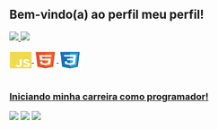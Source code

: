 ## Bem-vindo(a) ao perfil meu perfil!

 <div>
   <a href="https://github.com/RafaelFagundes777">
   <img height="180em" src="https://github-readme-stats.vercel.app/api?username=RafaelFagundes777&show_icons=true&theme=tokyonight&include_all_commits=true&count_private=true"/>
   <img height="180em" src="https://github-readme-stats.vercel.app/api/top-langs/?username=RafaelFagundes777&layout=compact&langs_count=6&theme=tokyonight"/>

</div>
<div style="display: inline_block"><br>
  <img align="center" alt="Js" height="30" width="40" src="https://raw.githubusercontent.com/devicons/devicon/master/icons/javascript/javascript-plain.svg">
  <img align="center" alt="HTML" height="30" width="40" src="https://raw.githubusercontent.com/devicons/devicon/master/icons/html5/html5-original.svg">
  <img align="center" alt="CSS" height="30" width="40" src="https://raw.githubusercontent.com/devicons/devicon/master/icons/css3/css3-original.svg">
</div>
 
 <br>
 
  ### Iniciando minha carreira como programador!
 
<div> 
  <a href="[(https://www.youtube.com/channel/UCsp-PGDs5zBnuYcc2QBmBmQ)](https://www.youtube.com/channel/UCsp-PGDs5zBnuYcc2QBmBmQ)" target="_blank"><img src="https://img.shields.io/badge/YouTube-FF0000?style=for-the-badge&logo=youtube&logoColor=white" target="_blank"></a>
  <a href="https://www.instagram.com/yrickfox/" target="_blank"><img src="https://img.shields.io/badge/-Instagram-%23E4405F?style=for-the-badge&logo=instagram&logoColor=white" target="_blank"></a>
  <a href = "ydenlyeluanoficial"><img src="https://img.shields.io/badge/-Gmail-%23333?style=for-the-badge&logo=gmail&logoColor=white" target="_blank"></a> 
 
  

</div>
